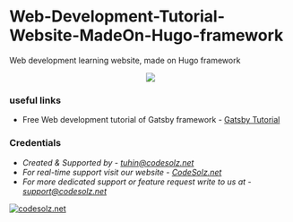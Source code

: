 # Web-Development-Tutorial-Website-MadeOn-Hugo-framework
Web development learning website, made on Hugo framework
<center>
  <a href="https://academy.codesolz.net/web-development-tutorial/gatsby-tutorial">
<img src="https://i.ibb.co/BTpRYbT/hugo-website.png" />  
  </a>
</center>

### useful links
- Free Web development tutorial of Gatsby framework - [Gatsby Tutorial](https://academy.codesolz.net/web-development-tutorial/gatsby-tutorial)

### Credentials
- *Created & Supported by - [tuhin@codesolz.net](CodeSolz.net)*
- *For real-time support visit our website - [CodeSolz.net](https://codesolz.net/)*
- *For more dedicated support or feature request write to us at - [support@codesolz.net](mailto:support@codesolz.net)*

<a href="https://codesolz.net">
  <img src="https://codesolz.net/packages/uploads/2016/11/logo4-hover.png" alt="codesolz.net"/>
</a>
